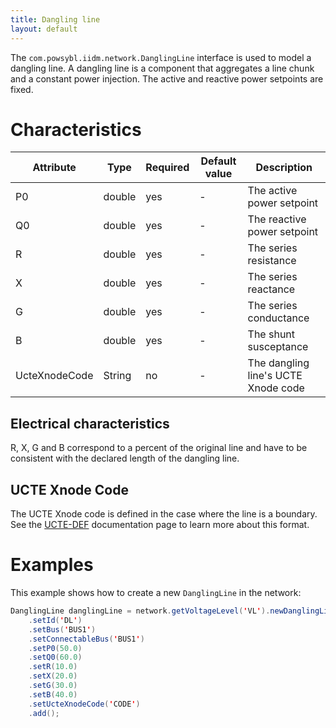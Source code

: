 ```yaml
---
title: Dangling line
layout: default
---
```


The `com.powsybl.iidm.network.DanglingLine` interface is used to model a dangling line. A dangling line is a component
that aggregates a line chunk and a constant power injection. The active and reactive power setpoints are fixed.

# Characteristics

<div class="table-wrapper" markdown="block">

| Attribute | Type | Required | Default value | Description |
| --------- | ---- | -------- | ------------- | ----------- |
| P0 | double | yes | - | The active power setpoint |
| Q0 | double | yes | - | The reactive power setpoint |
| R | double | yes | - | The series resistance |
| X | double | yes | - | The series reactance |
| G | double | yes | - | The series conductance |
| B | double | yes | - | The shunt susceptance |
| UcteXnodeCode | String | no | - | The dangling line's UCTE Xnode code |

</div>

## Electrical characteristics
R, X, G and B correspond to a percent of the original line and have to be consistent with the declared length of the
dangling line.

## UCTE Xnode Code
The UCTE Xnode code is defined in the case where the line is a boundary. See the [UCTE-DEF](../importer/ucte.md) documentation
page to learn more about this format.

# Examples
This example shows how to create a new `DanglingLine` in the network:
```java
DanglingLine danglingLine = network.getVoltageLevel('VL').newDanglingLine()
    .setId('DL')
    .setBus('BUS1')
    .setConnectableBus('BUS1')
    .setP0(50.0)
    .setQ0(60.0)
    .setR(10.0)
    .setX(20.0)
    .setG(30.0)
    .setB(40.0)
    .setUcteXnodeCode('CODE')
    .add();
```
